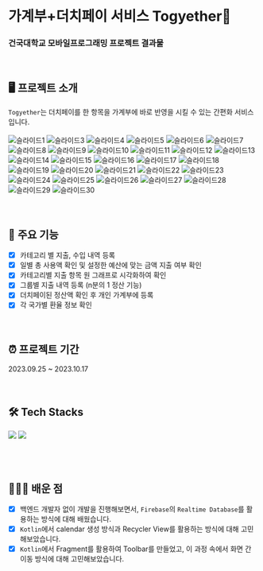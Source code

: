 # 가계부+더치페이 서비스 Togyether💸

### 건국대학교 모바일프로그래밍 프로젝트 결과물

<br>

## 🖥️ 프로젝트 소개
`Togyether`는 더치페이를 한 항목을 가계부에 바로 반영을 시킬 수 있는 간편화 서비스입니다. <br><br>
![슬라이드1](https://github.com/jiheunkim/Togyether/assets/80433455/42fc06e6-874d-4ae2-ae44-ffcfdb5a7c75)
![슬라이드3](https://github.com/jiheunkim/Togyether/assets/80433455/4e2733ef-a2a3-4d48-824b-1d0fa5719449)
![슬라이드4](https://github.com/jiheunkim/Togyether/assets/80433455/00e552c1-6e67-430b-8b16-6c90f1735de0)
![슬라이드5](https://github.com/jiheunkim/Togyether/assets/80433455/01ce5753-fd92-4f99-a186-5997417480cd)
![슬라이드6](https://github.com/jiheunkim/Togyether/assets/80433455/4351cad1-502d-4c1e-a2c7-9814bd772cf0)
![슬라이드7](https://github.com/jiheunkim/Togyether/assets/80433455/5926e19b-7d5d-403d-9ee4-b4ede2a65306)
![슬라이드8](https://github.com/jiheunkim/Togyether/assets/80433455/c0c15b3e-e057-4781-aae2-d064c173b5cc)
![슬라이드9](https://github.com/jiheunkim/Togyether/assets/80433455/b84eb5fc-c258-4648-a3a0-e74faa5e80eb)
![슬라이드10](https://github.com/jiheunkim/Togyether/assets/80433455/edc8db89-f73c-49cd-9106-c20d80ba3ba1)
![슬라이드11](https://github.com/jiheunkim/Togyether/assets/80433455/4ae3711d-55f2-4363-873f-fe6d0831c2d2)
![슬라이드12](https://github.com/jiheunkim/Togyether/assets/80433455/7f9b21be-f300-4424-81d2-54ec09be0433)
![슬라이드13](https://github.com/jiheunkim/Togyether/assets/80433455/ee958255-41bd-4582-9df8-52b01f41740b)
![슬라이드14](https://github.com/jiheunkim/Togyether/assets/80433455/085747b6-04d5-4437-9e0e-8d1690b6422a)
![슬라이드15](https://github.com/jiheunkim/Togyether/assets/80433455/52c5de2a-b2da-4006-8261-9d15d1ed12b3)
![슬라이드16](https://github.com/jiheunkim/Togyether/assets/80433455/0eac9e17-349d-453c-acca-6678f344566c)
![슬라이드17](https://github.com/jiheunkim/Togyether/assets/80433455/ffd73aa6-1025-4ffc-8bd5-57983ec043d2)
![슬라이드18](https://github.com/jiheunkim/Togyether/assets/80433455/9482d181-dabd-4773-a3a9-18fc594533dc)
![슬라이드19](https://github.com/jiheunkim/Togyether/assets/80433455/81678e2c-6bab-45ef-9719-302258cecd3e)
![슬라이드20](https://github.com/jiheunkim/Togyether/assets/80433455/663cda79-4e0a-427c-9d12-145070d58386)
![슬라이드21](https://github.com/jiheunkim/Togyether/assets/80433455/49ea7c70-ebc9-4e7a-a9ff-5022adefd6f6)
![슬라이드22](https://github.com/jiheunkim/Togyether/assets/80433455/3814212c-19f2-4d03-b093-b4ef1d12e1a9)
![슬라이드23](https://github.com/jiheunkim/Togyether/assets/80433455/4e55e768-6833-437a-ad74-c457c6c93639)
![슬라이드24](https://github.com/jiheunkim/Togyether/assets/80433455/9c803ca1-dc4a-46a5-9df4-0781cdcda352)
![슬라이드25](https://github.com/jiheunkim/Togyether/assets/80433455/d4bfc0d9-ba69-4718-9c9d-326800e3e85d)
![슬라이드26](https://github.com/jiheunkim/Togyether/assets/80433455/3fe08067-480a-4c3d-9786-e741930cec49)
![슬라이드27](https://github.com/jiheunkim/Togyether/assets/80433455/1ed50d2d-fce9-44c2-9618-7bca11854e00)
![슬라이드28](https://github.com/jiheunkim/Togyether/assets/80433455/7695d1a2-8604-45fd-86e5-b58598742df0)
![슬라이드29](https://github.com/jiheunkim/Togyether/assets/80433455/3560a9cd-c949-455f-80b1-10779bd38381)
![슬라이드30](https://github.com/jiheunkim/Togyether/assets/80433455/5cdf641e-9beb-4b14-8fc6-6b86ec7c890a)
<br><br><br>

## 📌 주요 기능
- [x] 카테고리 별 지출, 수입 내역 등록
- [x] 일별 총 사용액 확인 및 설정한 예산에 맞는 금액 지출 여부 확인  
- [x] 카테고리별 지출 항목 원 그래프로 시각화하여 확인
- [x] 그룹별 지출 내역 등록 (n분의 1 정산 기능) 
- [x] 더치페이된 정산액 확인 후 개인 가계부에 등록
- [x] 각 국가별 환율 정보 확인
<br><br><br>

## ⏰ 프로젝트 기간
2023.09.25 ~ 2023.10.17
<br><br><br>

## 🛠️ Tech Stacks
<div>
  <img src="https://img.shields.io/badge/kotlin-7F52FF?style=for-the-badge&logo=kotlin&logoColor=white">
  <img src="https://img.shields.io/badge/firebase-FFCA28?style=for-the-badge&logo=firebase&logoColor=white">
</div>
<br><br><br>

## 👩🏻‍💻 배운 점
- [x] 백엔드 개발자 없이 개발을 진행해보면서, `Firebase`의 `Realtime Database`를 활용하는 방식에 대해 배웠습니다.
- [x] `Kotlin`에서 calendar 생성 방식과 Recycler View를 활용하는 방식에 대해 고민해보았습니다.
- [x] `Kotlin`에서 Fragment를 활용하여 Toolbar를 만들었고, 이 과정 속에서 화면 간 이동 방식에 대해 고민해보았습니다.
<br><br><br>
